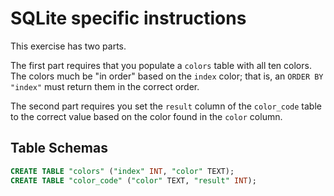 # SQLite specific instructions

This exercise has two parts.

The first part requires that you populate a `colors` table with all ten colors.
The colors much be "in order" based on the `index` color; that is, an `ORDER BY "index"` must return them in the correct order.

The second part requires you set the `result` column of the `color_code` table to the correct value based on the color found in the `color` column.

## Table Schemas

```sql
CREATE TABLE "colors" ("index" INT, "color" TEXT);
CREATE TABLE "color_code" ("color" TEXT, "result" INT);
```
